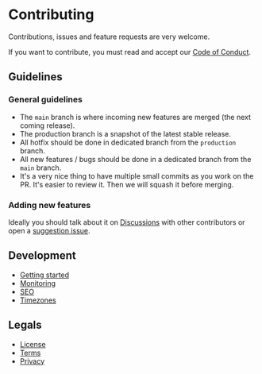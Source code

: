 # Contributing

Contributions, issues and feature requests are very welcome.

If you want to contribute, you must read and accept our [Code of Conduct](./code-of-conduct.md).

## Guidelines

### General guidelines

- The `main` branch is where incoming new features are merged (the next coming release).
- The production branch is a snapshot of the latest stable release.
- All hotfix should be done in dedicated branch from the `production` branch.
- All new features / bugs should be done in a dedicated branch from the `main` branch.
- It's a very nice thing to have multiple small commits as you work on the PR. It's easier to review it. Then we will squash it before merging.

### Adding new features

Ideally you should talk about it on [Discussions](https://github.com/conference-hall/conference-hall/discussions) with other contributors or open a [suggestion issue](https://github.com/conference-hall/conference-hall/issues).

## Development

- [Getting started](../README.md#development)
- [Monitoring](./monitoring.md)
- [SEO](./seo.md)
- [Timezones](./timezones.md)

## Legals

- [License](../LICENSE.md)
- [Terms](./terms.md)
- [Privacy](./privacy.md)
